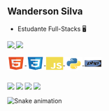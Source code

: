 ## Wanderson Silva
<ul type='disc'>
  <li>Estudante Full-Stacks 🖥️</li>
</ul>

<div align="left">
  <a href="https://github.com/wanderson-jsilva">
  <img width="48%" src="https://github-readme-stats.vercel.app/api?username=wanderson-jsilva&show_icons=true&theme=dracula&include_all_commits=true&count_private=true"/>
  <img width="48%" src="https://github-readme-stats.vercel.app/api/top-langs/?username=wanderson-jsilva&layout=compact&langs_count=7&theme=dark"/>
</div>
  
 <div style="display: inline_block"><br>
  <img align="center" alt="wanderson-HTML" height="30" width="40" src="https://raw.githubusercontent.com/devicons/devicon/master/icons/html5/html5-original.svg">
  <img align="center" alt="wanderson-CSS" height="30" width="40" src="https://raw.githubusercontent.com/devicons/devicon/master/icons/css3/css3-original.svg">
  <img align="center" alt="wanderson-Js" height="30" width="40" src="https://raw.githubusercontent.com/devicons/devicon/master/icons/javascript/javascript-plain.svg">
  <img align="center" alt="wanderson-Python" height="30" width="40" src="https://raw.githubusercontent.com/devicons/devicon/master/icons/python/python-original.svg">
   <img align="center" alt="wanderson-Php" height="30" width="40" src="https://raw.githubusercontent.com/devicons/devicon/master/icons/php/php-original.svg">
  <!-- <img align="center" alt="Edu-React" height="30" width="40" src="https://raw.githubusercontent.com/devicons/devicon/master/icons/react/react-original.svg"> -->
</div>
  
  ## 
  <div>
  <a href="https://www.instagram.com/wanderson.jpg/" target="_blank"><img src="https://img.shields.io/badge/-Instagram-%23E4405F?style=for-the-badge&logo=instagram&logoColor=white" target="_blank"></a>
  <a href = "mailto:wanderson10091997@gmail.com"><img src="https://img.shields.io/badge/Gmail-D14836?style=for-the-badge&logo=gmail&logoColor=white" target="_blank"></a>
  <a href="https://www.linkedin.com/in/wanderson-silva-26663315b/" target="_blank"><img src="https://img.shields.io/badge/-LinkedIn-%230077B5?style=for-the-badge&logo=linkedin&logoColor=white" target="_blank"></a>
  <a href="https://github.com/wanderson-jsilva" target="_blank"><img src="https://img.shields.io/badge/GitHub-100000?style=for-the-badge&logo=github&logoColor=white" target="_blank"></a>
 </div>
  
   ![Snake animation](https://https://github.com/wanderson-jsilva/blob/output/github-contribution-grid-snake.svg)

